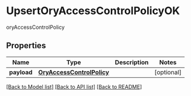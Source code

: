 # UpsertOryAccessControlPolicyOK

oryAccessControlPolicy
## Properties
Name | Type | Description | Notes
------------ | ------------- | ------------- | -------------
**payload** | [**OryAccessControlPolicy**](OryAccessControlPolicy.md) |  | [optional] 

[[Back to Model list]](../README.md#documentation-for-models) [[Back to API list]](../README.md#documentation-for-api-endpoints) [[Back to README]](../README.md)


